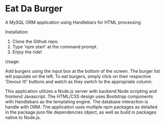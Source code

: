 # Eat Da Burger
A MySQL ORM application using Handlebars for HTML processing


Installation:

1. Clone the Github repo.
2. Type 'npm start' at the command prompt.
3. Enjoy the ride!


Usage:

Add burgers using the input box at the bottom of the screen.
The burger list will populate on the left.
To eat burgers, simply click on their respective 'Devour It!' buttons 
and watch as they switch to the appropriate column.


This application utilizes a Node.js server with backend Node scripting and frontend Javascript.
The HTML/CSS design uses Bootstrap components with Handlebars as the templating engine.
The database interaction is handle with ORM.  The application uses multiple npm packages as detailed
in the package.json file dependencies object, as well as build in packages native to Node.js.
